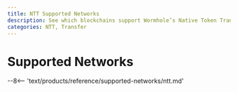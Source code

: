 ```yaml
---
title: NTT Supported Networks
description: See which blockchains support Wormhole’s Native Token Transfers (NTT), including mainnet, testnet, and devnet availability by chain.
categories: NTT, Transfer
---
```


# Supported Networks

--8<-- 'text/products/reference/supported-networks/ntt.md'